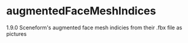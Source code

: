 # augmentedFaceMeshIndices
1.9.0 Sceneform's augmented face mesh indicies from their .fbx file as pictures
